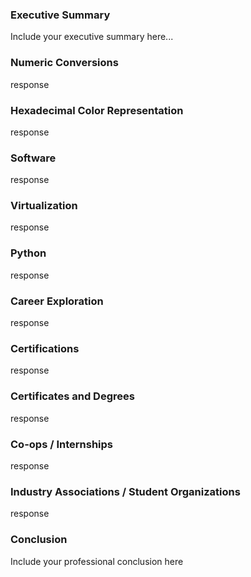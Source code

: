 ### Executive Summary 
Include your executive summary here...

### Numeric Conversions
response

### Hexadecimal Color Representation
response

### Software
response

### Virtualization
response

### Python
response

### Career Exploration
response

### Certifications
response

### Certificates and Degrees
response

### Co-ops / Internships
response

### Industry Associations / Student Organizations
response

### Conclusion

Include your professional conclusion here
